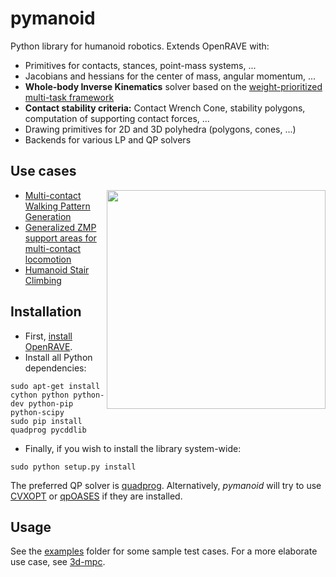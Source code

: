 # pymanoid

Python library for humanoid robotics. Extends OpenRAVE with:

- Primitives for contacts, stances, point-mass systems, ...
- Jacobians and hessians for the center of mass, angular momentum, ...
- **Whole-body Inverse Kinematics** solver based on the [weight-prioritized
  multi-task framework](https://hal.archives-ouvertes.fr/hal-01247118)
- **Contact stability criteria:** Contact Wrench Cone, stability polygons,
  computation of supporting contact forces, ...
- Drawing primitives for 2D and 3D polyhedra (polygons, cones, ...)
- Backends for various LP and QP solvers

## Use cases

<img src="https://scaron.info/images/ijhr-2016.png" width="350" align="right" />

- [Multi-contact Walking Pattern Generation](https://scaron.info/research/pre-print-2016-1.html)
- [Generalized ZMP support areas for multi-contact locomotion](https://scaron.info/research/arxiv-2015.html)
- [Humanoid Stair Climbing](https://scaron.info/research/ijhr-2016.html)

## Installation

- First, [install OpenRAVE](https://scaron.info/teaching/installing-openrave-on-ubuntu-14.04.html).
- Install all Python dependencies:
```
sudo apt-get install cython python python-dev python-pip python-scipy
sudo pip install quadprog pycddlib
```
- Finally, if you wish to install the library system-wide:
```
sudo python setup.py install
```

The preferred QP solver is [quadprog](https://github.com/rmcgibbo/quadprog).
Alternatively, *pymanoid* will try to use [CVXOPT](http://cvxopt.org) or
[qpOASES](https://projects.coin-or.org/qpOASES) if they are installed.

## Usage

See the [examples](/examples) folder for some sample test cases. For a more
elaborate use case, see [3d-mpc](https://github.com/stephane-caron/3d-mpc).
